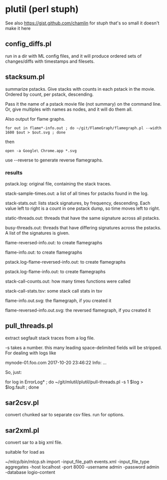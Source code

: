 # plutil (perl stuph)

See also https://gist.github.com/chamlin for stuph that's so small it doesn't make it here

## config_diffs.pl

run in a dir with ML config files, and it will produce ordered sets of changes/diffs with timestamps and filesets.

## stacksum.pl

summarize pstacks.  Give stacks with counts in each pstack in the movie.  Ordered by count, per pstack, descending. 

Pass it the name of a pstack movie file (not summary) on the command line.  Or, give multiples with names as nodes, and it will do them all.

Also output for flame graphs.

    for out in flame*-info.out ; do ~/git/FlameGraph/flamegraph.pl --width 1600 $out > $out.svg ; done

then

    open -a Google\ Chrome.app *.svg

use --reverse to generate reverse flamegraphs.

### results

pstack.log:  original file, containing the stack traces.  

stack-sample-times.out:  a list of all times for pstacks found in the log.

stack-stats.out:  lists stack signatures, by frequency, descending.  Each value left to right is a count in one pstack dump, so time moves left to right.

static-threads.out:  threads that have the same signature across all pstacks.

busy-threads.out:  threads that have differing signatures across the pstacks.  A list of the signatures is given.

flame-reversed-info.out:  to create flamegraphs

flame-info.out:  to create flamegraphs

pstack.log-flame-reversed-info.out:  to create flamegraphs

pstack.log-flame-info.out:  to create flamegraphs

stack-call-counts.out:  how many times functions were called

stack-call-stats.tsv:  some stack call stats in tsv

flame-info.out.svg:  the flamegraph, if you created it

flame-reversed-info.out.svg: the reversed flamegraph, if you created it


## pull_threads.pl

extract segfault stack traces from a log file.

-s takes a number.  this many leading space-delimited fields will be stripped.  For dealing with logs like 

mynode-01.foo.com 2017-10-20 23:46:22 Info: ...

So, just:

for log in ErrorLog\* ; do ~/git/mlutil/plutil/pull-threads.pl -s 1 $log > $log.fault ; done

## sar2csv.pl

convert chunked sar to separate csv files.  run for options.

## sar2xml.pl

convert sar to a big xml file.

suitable for load as

~/mlcp/bin/mlcp.sh import -input_file_path events.xml -input_file_type aggregates -host localhost -port 8000 -username admin -password admin -database logio-content
